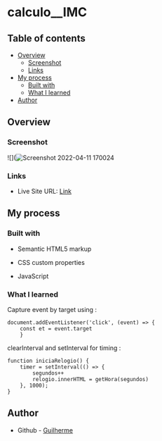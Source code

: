 # calculo__IMC

## Table of contents

- [Overview](#overview)
  - [Screenshot](#screenshot)
  - [Links](#links)
- [My process](#my-process)
  - [Built with](#built-with)
  - [What I learned](#what-i-learned)
- [Author](#author)


## Overview

### Screenshot

![](![Screenshot 2022-04-11 170024](https://user-images.githubusercontent.com/99771586/162822098-62aebaea-8013-49e9-aba4-d3fc8fcdcdaf.png)

### Links

- Live Site URL: [Link]()

## My process

### Built with

- Semantic HTML5 markup

- CSS custom properties

- JavaScript
  

### What I learned

Capture event by target using :

```document.addEventListener('click', (event) => {
document.addEventListener('click', (event) => {
    const et = event.target
    }
```

clearInterval and setInterval for timing :

```
function iniciaRelogio() {
    timer = setInterval(() => {
        segundos++
        relogio.innerHTML = getHora(segundos)
    }, 1000);
}
```



## Author

- Github - [Guilherme](https://github.com/Glrmfranco)
